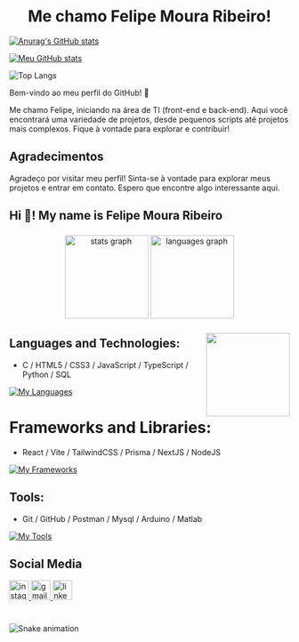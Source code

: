 <h1 align="center"> Me chamo Felipe Moura Ribeiro! </h1>

[![Anurag's GitHub stats](https://github-readme-stats.vercel.app/api?username=anuraghazra)](https://github.com/anuraghazra/github-readme-stats)

[![Meu GitHub stats](https://github-readme-stats.vercel.app/api?username=anuraghazra)](https://github.com/felipemoura6/github-readme-stats&theme=radical)

![Top Langs](https://github-readme-stats.vercel.app/api/top-langs/?username=felipemoura6&hide_progress=true&theme=radical)


Bem-vindo ao meu perfil do GitHub! 👋

Me chamo Felipe, iniciando na área de TI (front-end e back-end). Aqui você encontrará uma variedade de projetos, desde pequenos scripts até projetos mais complexos. Fique à vontade para explorar e contribuir!




## Agradecimentos

Agradeço por visitar meu perfil! Sinta-se à vontade para explorar meus projetos e entrar em contato. Espero que encontre algo interessante aqui.







<h2 align="left">Hi 👋! My name is Felipe Moura Ribeiro</h2>

###

<div align="center">
  <img src="https://github-readme-stats.vercel.app/api?username=felipemoura6&hide_title=false&hide_rank=false&show_icons=true&include_all_commits=true&count_private=true&disable_animations=false&theme=dracula&locale=en&hide_border=false" height="150" alt="stats graph"  />
  <img src="https://github-readme-stats.vercel.app/api/top-langs?username=felipemoura6&locale=en&hide_title=false&layout=compact&card_width=320&langs_count=5&theme=dracula&hide_border=false" height="150" alt="languages graph"  />
</div>

###

<img align="right" height="150" src="https://user-images.githubusercontent.com/74038190/213866269-5d00981c-7c98-46d7-8a8e-16f462f15227.gif">

###

<div align="left">
  
## Languages and Technologies:
 
- C / HTML5 / CSS3 / JavaScript / TypeScript / Python / SQL
  
[![My Languages](https://skillicons.dev/icons?i=js,html,css,ts,python,c)](https://skillicons.dev)




# Frameworks and Libraries:

- React / Vite / TailwindCSS / Prisma / NextJS / NodeJS

[![My Frameworks](https://skillicons.dev/icons?i=react,vite,tailwind,prisma,nextjs,nodejs)](https://skillicons.dev)


  
## Tools:

- Git / GitHub / Postman / Mysql / Arduino / Matlab
  
[![My Tools](https://skillicons.dev/icons?i=git,github,postman,mysql,arduino,matlab)](https://skillicons.dev)


</div>

###

## Social Media


<div align="left">
  <a href="https://www.instagram.com/felipe.moura_6/" target="_blank">
    <img src="https://img.shields.io/static/v1?message=Instagram&logo=instagram&label=&color=E4405F&logoColor=white&labelColor=&style=for-the-badge" height="35" alt="instagram logo" />
  </a>
  <a href="mailto:felipemourarb6@gmail.com">
    <img src="https://img.shields.io/static/v1?message=Gmail&logo=gmail&label=&color=D14836&logoColor=white&labelColor=&style=for-the-badge" height="35" alt="gmail logo" />
  </a>
  <a href="https://www.linkedin.com/in/felipe-moura-ribeiro-571b84232/" target="_blank">
    <img src="https://img.shields.io/static/v1?message=LinkedIn&logo=linkedin&label=&color=0077B5&logoColor=white&labelColor=&style=for-the-badge" height="35" alt="linkedin logo" />
  </a>
</div>


###

<br clear="both">

<img src="https://raw.githubusercontent.com/felipemoura6/felipemoura6/output/snake.svg" alt="Snake animation" />

###
<!--

-->

